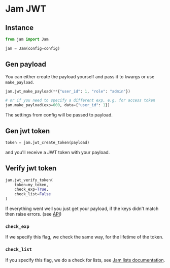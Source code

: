 # Jam JWT

## Instance

```python
from jam import Jam

jam = Jam(config=config)
```

## Gen payload

You can either create the payload yourself and pass it to kwargs or use `make_payload`.
```python
jam.jwt_make_payload(**{"user_id": 1, "role": "admin"})

# or if you need to specify a different exp, e.g. for access token
jam.make_payload(exp=600, data={"user_id": 1})
```
The settings from config will be passed to payload.

## Gen jwt token

```python
token = jam.jwt_create_token(payload)
```
and you'll receive a JWT token with your payload.

## Verify jwt token

```python
jam.jwt_verify_token(
    token=my_token,
    check_exp=True,
    check_list=False
)
```

If everything went well you just get your payload, if the keys didn't match then raise errors.
(see [API](../api/jam.md#jam.instance.Jam.verify_jwt_token))

### `check_exp`
If we specify this flag, we check the same way, for the lifetime of the token.

### `check_list`
If you specify this flag, we do a check for lists, see [Jam lists documentation](lists/what.md).